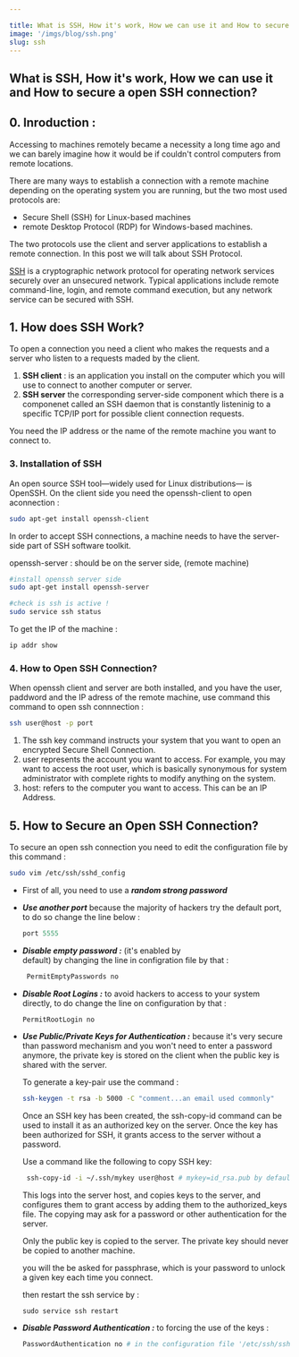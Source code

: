 ```yaml
---

title: What is SSH, How it's work, How we can use it and How to secure a open SSH connection?
image: '/imgs/blog/ssh.png'
slug: ssh
---
```


<h2 class="article-title">
What is SSH, How it's work, How we can use it and How to secure a open SSH connection?
</h2>

## 0. Inroduction :

Accessing to machines remotely became a necessity a   long time ago and we can barely imagine how it would be if couldn't control computers from remote locations.

There are many ways to establish a connection with a 
remote machine depending on the operating system you are running, but the two most used protocols are:
- Secure Shell (SSH) for Linux-based machines
- remote Desktop Protocol (RDP) for Windows-based machines.

The two protocols use the client and server applications to establish a remote connection.
In this post we will talk about SSH Protocol.

[SSH](https://en.wikipedia.org/wiki/Ssh_(Secure_Shell))  is a cryptographic network protocol for operating network services securely over an unsecured network. Typical applications include remote command-line, login, and remote command execution, but any network service can be secured with SSH.


## 1. How does SSH Work?

To open a connection you need a client who makes the requests and a server who listen to a requests maded by the client. 

1. **SSH client** : is an application you install on the computer which you will use to connect to another computer or server.
2. **SSH server** the corresponding server-side component which there is a componenet called an SSH daemon that is constantly listeninig to a specific TCP/IP port for possible client connection requests.


You need the IP address or the name of the remote machine you want to connect to.

### 3. Installation of  SSH
An open source SSH tool—widely used for Linux distributions— is OpenSSH.
On the client side you need the openssh-client to open aconnection :
```bash
sudo apt-get install openssh-client
```

In order to accept SSH connections, a machine needs to have the server-side part of SSH software toolkit.

openssh-server : should be on the server side, (remote machine)
```bash
#install openssh server side 
sudo apt-get install openssh-server

#check is ssh is active !
sudo service ssh status
```
To get the IP of the machine :
```bash
ip addr show
```

### 4. How to Open SSH Connection?

When openssh client and server are both installed, and you have the user, paddword and the IP adress of the remote machine, use command this command to  open ssh connnection :  

```bash
ssh user@host -p port
```

1. The ssh key command instructs your system that you want to open an encrypted Secure Shell Connection.
2. user represents the account you want to access. For example, you may want to access the root user, which is basically synonymous for system administrator with complete rights to modify anything on the system.
3. host: refers to the computer you want to access. This can be an IP Address.

## 5. How to Secure an Open SSH Connection?
To secure an open ssh connection you need to edit the configuration file by this command : 

```bash
sudo vim /etc/ssh/sshd_config
```

- First of all, you need to use a ***random strong password***
- ***Use another port*** because the majority of hackers try the default port, to do so change the line below : 
    ```php
    port 5555
    ``` 
-  ***Disable empty password :*** (it's enabled by     
    default) by changing the line in configration  file by that :
    ```php
     PermitEmptyPasswords no
    ```
- ***Disable Root Logins :*** to avoid hackers to access to your system directly, to do change the line on configuration by that : 
  ```php
  PermitRootLogin no
  ```
- ***Use Public/Private  Keys for Authentication :*** because it's very secure than password mechanism and you won't need to enter a password anymore, the private key is stored on the client when the public key  is shared with the server.

  To generate a key-pair use the command : 
  ```bash
  ssh-keygen -t rsa -b 5000 -C "comment...an email used commonly"
  ```
  Once an SSH key has been created, the ssh-copy-id command can be used to install it as an authorized key on the server. Once the key has been authorized for SSH, it grants access to the server without a   password.

  Use a command like the following to copy SSH key:
  ```bash
   ssh-copy-id -i ~/.ssh/mykey user@host # mykey=id_rsa.pub by default
  ```
  This logs into the server host, and copies keys to the server, and configures them to grant access by adding them to the authorized_keys file. The copying may ask for a password or other authentication for the server.

  Only the public key is copied to the server. The private key should never be copied to another machine.

  you will the be asked for passphrase, which is your password to unlock a given key each time you connect.

  then restart the ssh service by :

  ```
  sudo service ssh restart
  ```
- ***Disable Password Authentication :*** to forcing the use of the keys : 
     ```bash
     PasswordAuthentication no # in the configuration file '/etc/ssh/sshd_config'
     ```
   
